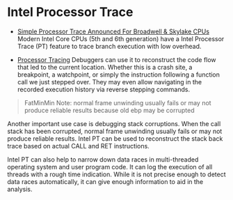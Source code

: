 # Intel Processor Trace

* [Simple Processor Trace Announced For Broadwell & Skylake CPUs](http://www.phoronix.com/scan.php?page=news_item&px=linux-simple-pt)
Modern Intel Core CPUs (5th and 6th generation) have a Intel Processor Trace (PT) feature to trace branch execution with low overhead.

* [Processor Tracing](https://blogs.intel.com/blog/processor-tracing/)
Debuggers can use it to reconstruct the code flow that led to the current location.  Whether this is a crash site, a breakpoint, a watchpoint, or simply the instruction following a function call we just stepped over.  They may even allow navigating in the recorded execution history via reverse stepping commands.

>FatMinMin Note: normal frame unwinding usually fails or may not produce reliable results because old ebp may be corrupted

Another important use case is debugging stack corruptions.  When the call stack has been corrupted, normal frame unwinding usually fails or may not produce reliable results.  Intel PT can be used to reconstruct the stack back trace based on actual CALL and RET instructions.

Intel PT can also help to narrow down data races in multi-threaded operating system and user program code. It can log the execution of all threads with a rough time indication.  While it is not precise enough to detect data races automatically, it can give enough information to aid in the analysis.

